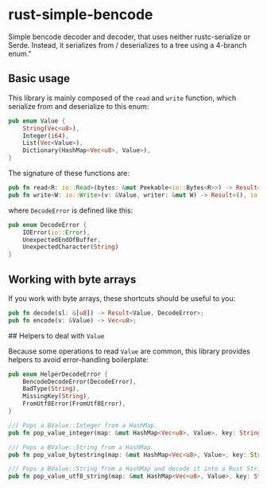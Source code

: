 # rust-simple-bencode
Simple bencode decoder and decoder, that uses neither rustc-serialize or Serde.
Instead, it serializes from / deserializes to a tree using a 4-branch enum."

## Basic usage

This library is mainly composed of the `read` and `write` function, which serialize from and deserialize to this enum:

```rust
pub enum Value {
    String(Vec<u8>),
    Integer(i64),
    List(Vec<Value>),
    Dictionary(HashMap<Vec<u8>, Value>),
}
```

The signature of these functions are:

```rust
pub fn read<R: io::Read>(bytes: &mut Peekable<io::Bytes<R>>) -> Result<Value, DecodeError>;
pub fn write<W: io::Write>(v: &Value, writer: &mut W) -> Result<(), io::Error>;
```

where `DecodeError` is defined like this:

```rust
pub enum DecodeError {
    IOError(io::Error),
    UnexpectedEndOfBuffer,
    UnexpectedCharacter(String)
}
```

## Working with byte arrays

If you work with byte arrays, these shortcuts should be useful to you:

```rust
pub fn decode(sl: &[u8]) -> Result<Value, DecodeError>;
pub fn encode(v: &Value) -> Vec<u8>;
```

## Helpers to deal with `Value`

Because some operations to read `Value` are common, this library provides helpers to avoid error-handling boilerplate:

```rust
pub enum HelperDecodeError {
    BencodeDecodeError(DecodeError),
    BadType(String),
    MissingKey(String),
    FromUtf8Error(FromUtf8Error),
}

/// Pops a BValue::Integer from a HashMap.
pub fn pop_value_integer(map: &mut HashMap<Vec<u8>, Value>, key: String) -> Result<i64, HelperDecodeError>;

/// Pops a BValue::String from a HashMap.
pub fn pop_value_bytestring(map: &mut HashMap<Vec<u8>, Value>, key: String) -> Result<Vec<u8>, HelperDecodeError>;

/// Pops a BValue::String from a HashMap and decode it into a Rust String.
pub fn pop_value_utf8_string(map: &mut HashMap<Vec<u8>, Value>, key: String) -> Result<String, HelperDecodeError>;
```
